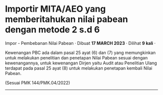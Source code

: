Importir MITA/AEO yang memberitahukan nilai pabean dengan metode 2 s.d 6
========================================================================

Impor - Pembebanan Nilai Pabean · Dibuat **17 MARCH 2023** · Dilihat **9 kali** ·

Kewenangan PBC ada dalam pasal 25 ayat (6) dan (7) yang memungkinkan untuk melakukan penelitian dan penetapan Nilai Pabean sesuai dengan kewenangannya, untuk kewenangan Dirjen yaitu Audit atau Penelitian Ulang terdapat pada pasal 25 ayat (8) untuk melakukan penetapan kembali Nilai Pabean. 

(Sesuai PMK 144/PMK.04/2022)  

  
  
  

* * *